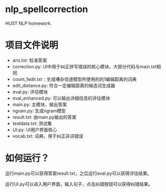 # nlp_spellcorrection
HUST NLP homework.

# 项目文件说明
- ans.txt: 标准答案
- correction.py: UI中用于纠正拼写错误的核心模块，大部分代码与main.txt相同
- count_1edit.txt：生成嘈杂信道模型所使用的的1编辑距离的词典
- edit_distance.py: 符合一定编辑距离的候选词生成器
- eval.py: 评估模块
- eval_enhanced.py: 可以输出详细信息的评估模块
- main.py: 主模块，输出答案
- ngram.py: 生成ngram模型
- result.txt: 由main.py输出的答案
- testdata.txt: 测试集
- UI.py: UI用户界面核心
- vocab.txt: 词典，用于纠正非词错误

# 如何运行？
运行main.py可以获得答案result.txt，之后运行eval.py可以获得评估结果。

运行UI.py可以进入用户界面，输入句子，点击纠错按钮可以获得纠错结果。
